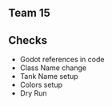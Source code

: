 ## Team 15

## Checks
- Godot references in code
- Class Name change
- Tank Name setup
- Colors setup
- Dry Run
